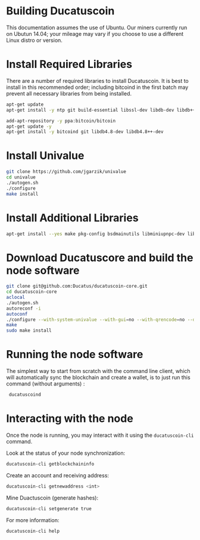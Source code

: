 Building Ducatuscoin
====================

This documentation assumes the use of Ubuntu. Our miners currently run on Ubutun 14.04;
your mileage may vary if you choose to use a different Linux distro or version.

# Install Required Libraries

There are a number of required libraries to install Ducatuscoin. It is best to install in
this recommended order; including bitcoind in the first batch may prevent all necessary
libraries from being installed.

```bash
apt-get update
apt-get install -y ntp git build-essential libssl-dev libdb-dev libdb++-dev libboost-all-dev libqrencode-dev libevent-dev autoconf libtool libboost-all-dev wget software-properties-common python-software-properties

add-apt-repository -y ppa:bitcoin/bitcoin
apt-get update -y
apt-get install -y bitcoind git libdb4.8-dev libdb4.8++-dev

```

# Install Univalue

```bash
git clone https://github.com/jgarzik/univalue
cd univalue
./autogen.sh
./configure
make install
```

# Install Additional Libraries
```bash
apt-get install --yes make pkg-config bsdmainutils libminiupnpc-dev libzmq3-dev libqt5gui5 libqt5core5a libqt5dbus5 qttools5-dev qttools5-dev-tools libprotobuf-dev protobuf-compiler
```

# Download Ducatuscore and build the node software
```bash
git clone git@github.com:Ducatus/ducatuscoin-core.git
cd ducatuscoin-core
aclocal
./autogen.sh
autoreconf -i
autoconf
./configure --with-system-univalue --with-gui=no --with-qrencode=no --disable-tests
make
sudo make install
```

# Running the node software

The simplest way to start from scratch with the command line client, which will automatically sync the blockchain and create a wallet, is to just run this command (without arguments) :

```bash
 ducatuscoind
```

# Interacting with the node 

Once the node is running, you may interact with it using the `ducatuscoin-cli` command.

Look at the status of your node synchronization:
```bash
ducatuscoin-cli getblockchaininfo
```

Create an account and receiving address:
```bash
ducatuscoin-cli getnewaddress <int>
```

Mine Duactuscoin (generate hashes):
```bash
ducatuscoin-cli setgenerate true
```

For more information:
```bash
ducatuscoin-cli help
```
